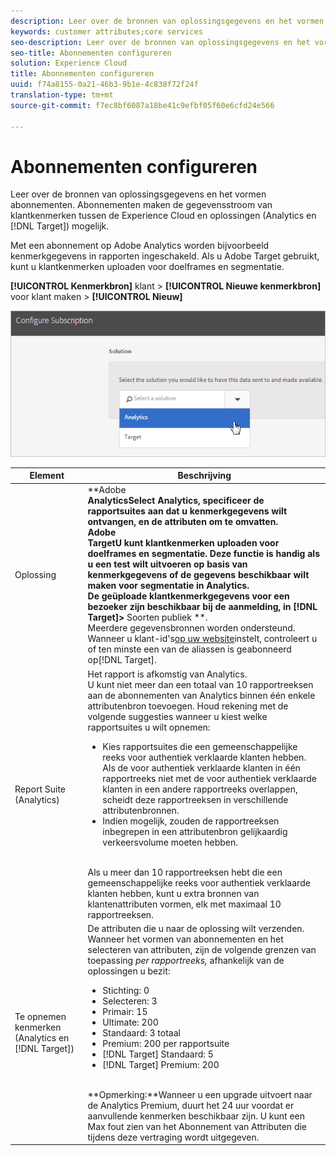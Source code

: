 ```yaml
---
description: Leer over de bronnen van oplossingsgegevens en het vormen abonnementen. Abonnementen maken de gegevensstroom van klantkenmerken tussen de Experience Cloud en oplossingen (Analytics en Target) mogelijk.
keywords: customer attributes;core services
seo-description: Leer over de bronnen van oplossingsgegevens en het vormen abonnementen. Abonnementen maken de gegevensstroom van klantkenmerken tussen de Experience Cloud en oplossingen (Analytics en Target) mogelijk.
seo-title: Abonnementen configureren
solution: Experience Cloud
title: Abonnementen configureren
uuid: f74a8155-0a21-46b3-9b1e-4c838f72f24f
translation-type: tm+mt
source-git-commit: f7ec8bf6087a18be41c9efbf05f60e6cfd24e566

---
```



# Abonnementen configureren

Leer over de bronnen van oplossingsgegevens en het vormen abonnementen. Abonnementen maken de gegevensstroom van klantkenmerken tussen de Experience Cloud en oplossingen (Analytics en [!DNL Target]) mogelijk.

Met een abonnement op Adobe Analytics worden bijvoorbeeld kenmerkgegevens in rapporten ingeschakeld. Als u Adobe Target gebruikt, kunt u klantkenmerken uploaden voor doelframes en segmentatie.

**[!UICONTROL Kenmerkbron]** klant > **[!UICONTROL Nieuwe kenmerkbron]** voor klant maken > **[!UICONTROL Nieuw]**

![](assets/configure_subscription_page.png)

| Element | Beschrijving |
|--- |--- |
| Oplossing | **Adobe **<br>AnalyticsSelect Analytics, specificeer de rapportsuites aan dat u kenmerkgegevens wilt ontvangen, en de attributen om te omvatten.<br>**Adobe**<br>TargetU kunt klantkenmerken uploaden voor doelframes en segmentatie. Deze functie is handig als u een test wilt uitvoeren op basis van kenmerkgegevens of de gegevens beschikbaar wilt maken voor segmentatie in Analytics.<br>De geüploade klantkenmerkgegevens voor een bezoeker zijn beschikbaar bij de aanmelding, in **[!DNL Target]**>** Soorten publiek **.<br>Meerdere gegevensbronnen worden ondersteund. Wanneer u klant-id&#39;s[op uw website](../core-services/core-services.md)instelt, controleert u of ten minste een van de aliassen is geabonneerd op[!DNL Target]. |
| Report Suite (Analytics) | Het rapport is afkomstig van Analytics.<br>U kunt niet meer dan een totaal van 10 rapportreeksen aan de abonnementen van Analytics binnen één enkele attributenbron toevoegen. Houd rekening met de volgende suggesties wanneer u kiest welke rapportsuites u wilt opnemen:<ul><li>Kies rapportsuites die een gemeenschappelijke reeks voor authentiek verklaarde klanten hebben. Als de voor authentiek verklaarde klanten in één rapportreeks niet met de voor authentiek verklaarde klanten in een andere rapportreeks overlappen, scheidt deze rapportreeksen in verschillende attributenbronnen.</li><li>Indien mogelijk, zouden de rapportreeksen inbegrepen in een attributenbron gelijkaardig verkeersvolume moeten hebben.</li></ul><br>Als u meer dan 10 rapportreeksen hebt die een gemeenschappelijke reeks voor authentiek verklaarde klanten hebben, kunt u extra bronnen van klantenattributen vormen, elk met maximaal 10 rapportreeksen. |
| Te opnemen kenmerken (Analytics en [!DNL Target]) | De attributen die u naar de oplossing wilt verzenden. <br>Wanneer het vormen van abonnementen en het selecteren van attributen, zijn de volgende grenzen van toepassing _per rapportreeks,_ afhankelijk van de oplossingen u bezit:<ul><li>Stichting: 0</li><li>Selecteren: 3</li><li>Primair: 15</li><li>Ultimate: 200</li><li>Standaard: 3 totaal</li><li>Premium: 200 per rapportsuite</li><li>[!DNL Target] Standaard: 5</li><li>[!DNL Target] Premium: 200</li></ul><br>**Opmerking:**Wanneer u een upgrade uitvoert naar de Analytics Premium, duurt het 24 uur voordat er aanvullende kenmerken beschikbaar zijn. U kunt een Max fout zien van het Abonnement van Attributen die tijdens deze vertraging wordt uitgegeven. |

